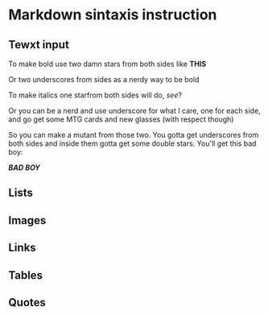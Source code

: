 # Markdown sintaxis instruction

## Tewxt input

To make bold use two damn stars from both sides like **THIS** 

Or two underscores from sides as a nerdy way to be bold

To make italics one starfrom both sides will do, *see*?

Or you can be a nerd and use underscore for what I care, one for each side, and go get some MTG cards and new glasses (with respect though)

So you can make a mutant from those two. You gotta get underscores from both sides and inside them gotta get some double stars. You'll get this bad boy:

_**BAD BOY**_

## Lists

## Images

## Links

## Tables

## Quotes